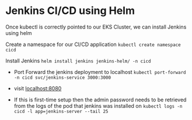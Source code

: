 # Jenkins CI/CD using Helm

Once kubectl is correctly pointed to our EKS Cluster, we can install Jenkins using helm

Create a namespace for our CI/CD application ```kubectl create namespace cicd```

Install Jenkins ```helm install jenkins jenkins-helm/ -n cicd```

- Port Forward the jenkins deployment to localhost ```kubectl port-forward -n cicd svc/jenkins-service 3000:3000```
- visit [localhost:8080](http://localhost:8080)

- If this is first-time setup then the admin password needs to be retrieved from the logs of the pod that jenkins was installed on
```kubectl logs -n cicd -l app=jenkins-server --tail 25```